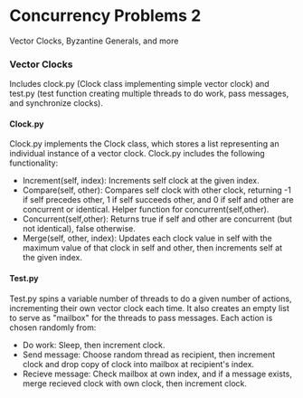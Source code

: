 # Concurrency Problems 2
Vector Clocks, Byzantine Generals, and more

### Vector Clocks
Includes clock.py (Clock class implementing simple vector clock) and test.py (test function creating multiple threads to do work, pass messages, and synchronize clocks).

#### Clock.py
Clock.py implements the Clock class, which stores a list representing an individual instance of a vector clock. Clock.py includes the following functionality:

- Increment(self, index): Increments self clock at the given index.
- Compare(self, other): Compares self clock with other clock, returning -1 if self precedes other, 1 if self succeeds other, and 0 if self and other are concurrent or identical. Helper function for concurrent(self,other).
- Concurrent(self,other): Returns true if self and other are concurrent (but not identical), false otherwise.
- Merge(self, other, index): Updates each clock value in self with the maximum value of that clock in self and other, then increments self at the given index.

#### Test.py
Test.py spins a variable number of threads to do a given number of actions, incrementing their own vector clock each time. It also creates an empty list to serve as "mailbox" for the threads to pass messages. Each action is chosen randomly from:

- Do work: Sleep, then increment clock.
- Send message: Choose random thread as recipient, then increment clock and drop copy of clock into mailbox at recipient's index.
- Recieve message: Check mailbox at own index, and if a message exists, merge recieved clock with own clock, then increment clock.
